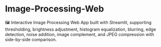 # Image-Processing-Web
🖼 Interactive Image Processing Web App built with Streamlit, supporting thresholding, brightness adjustment, histogram equalization, blurring, edge detection, noise addition, image complement, and JPEG compression with side-by-side comparison.
